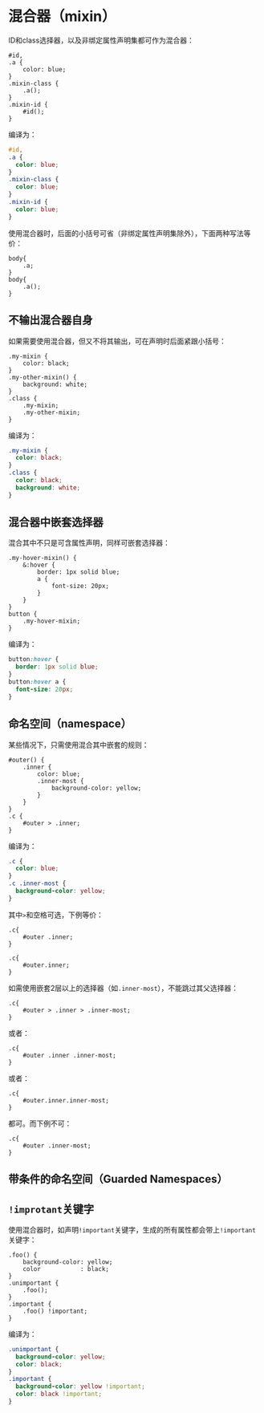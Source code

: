 # 混合器（mixin）

ID和class选择器，以及非绑定属性声明集都可作为混合器：

```less
#id,
.a {
	color: blue;
}
.mixin-class {
	.a();
}
.mixin-id {
	#id();
}
```

编译为：

```css
#id,
.a {
  color: blue;
}
.mixin-class {
  color: blue;
}
.mixin-id {
  color: blue;
}
```

使用混合器时，后面的小括号可省（非绑定属性声明集除外），下面两种写法等价：

```less
body{
	.a;
}
body{
	.a();
}
```

## 不输出混合器自身

如果需要使用混合器，但又不将其输出，可在声明时后面紧跟小括号：

```less
.my-mixin {
	color: black;
}
.my-other-mixin() {
	background: white;
}
.class {
	.my-mixin;
	.my-other-mixin;
}
```

编译为：

```css
.my-mixin {
  color: black;
}
.class {
  color: black;
  background: white;
}
```

## 混合器中嵌套选择器

混合其中不只是可含属性声明，同样可嵌套选择器：

```less
.my-hover-mixin() {
	&:hover {
		border: 1px solid blue;
		a {
			font-size: 20px;
		}
	}
}
button {
	.my-hover-mixin;
}
```

编译为：

```css
button:hover {
  border: 1px solid blue;
}
button:hover a {
  font-size: 20px;
}
```

## 命名空间（namespace）

某些情况下，只需使用混合其中嵌套的规则：

```less
#outer() {
	.inner {
		color: blue;
		.inner-most {
			background-color: yellow;
		}
	}
}
.c {
	#outer > .inner;
}
```

编译为：

```css
.c {
  color: blue;
}
.c .inner-most {
  background-color: yellow;
}
```

其中`>`和空格可选，下例等价：

```less
.c{
	#outer .inner;
}

.c{
	#outer.inner;
}
```

如需使用嵌套2层以上的选择器（如`.inner-most`），不能跳过其父选择器：

```less
.c{
	#outer > .inner > .inner-most;
}
```

或者：

```less
.c{
	#outer .inner .inner-most;
}
```

或者：

```less
.c{
	#outer.inner.inner-most;
}
```

都可。而下例不可：

```less
.c{
	#outer .inner-most;
}
```

## 带条件的命名空间（Guarded Namespaces）

## `!improtant`关键字

使用混合器时，如声明`!important`关键字，生成的所有属性都会带上`!important`关键字：

```less
.foo() {
	background-color: yellow;
	color           : black;
}
.unimportant {
	.foo();
}
.important {
	.foo() !important;
}
```

编译为：

```css
.unimportant {
  background-color: yellow;
  color: black;
}
.important {
  background-color: yellow !important;
  color: black !important;
}
```
